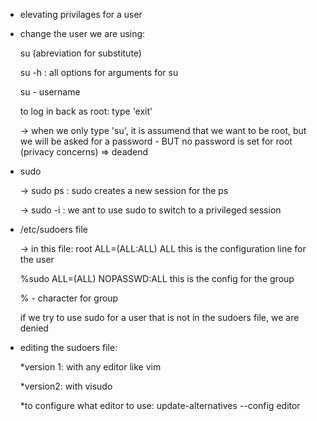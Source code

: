 * elevating privilages for a user

- change the user we are using:

    su (abreviation for substitute)

    su -h : all options for arguments for su

    su - username

    to log in back as root: type 'exit'

    -> when we only type 'su', it is assumend that we want to be root, but we will be asked for a password - BUT no password is set for root (privacy concerns) => deadend

- sudo

    -> sudo ps : sudo creates a new session for the ps

    -> sudo -i : we ant to use sudo to switch to a privileged session

- /etc/sudoers file

    -> in this file:
    root ALL=(ALL:ALL) ALL
    this is the configuration line for the user

    %sudo ALL=(ALL) NOPASSWD:ALL
    this is the config for the group
    
    % - character for group

    if we try to use sudo for a user that is not in the sudoers file, we are denied

- editing the sudoers file:

    *version 1: with any editor like vim

    *version2: with visudo

    *to configure what editor to use: update-alternatives --config editor

    










